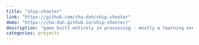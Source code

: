 ```yaml
---
title: "ship-shooter"
link: "https://github.com/cha-duh/ship-shooter"
demo: "https://cha-duh.github.io/ship-shooter/"
description: "game built entirely in processing - mostly a learning exercise"
categories: projects
---
```

